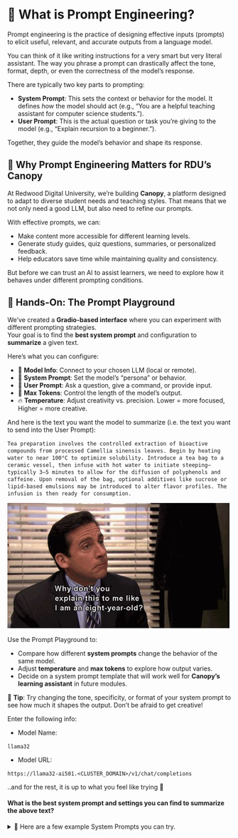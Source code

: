 # 🧠 What is Prompt Engineering?

<div class="terminal-curl"></div>

Prompt engineering is the practice of designing effective inputs (prompts) to elicit useful, relevant, and accurate outputs from a language model.

You can think of it like writing instructions for a very smart but very literal assistant. The way you phrase a prompt can drastically affect the tone, format, depth, or even the correctness of the model’s response.

There are typically two key parts to prompting:

* **System Prompt**: This sets the context or behavior for the model. It defines *how* the model should act (e.g., “You are a helpful teaching assistant for computer science students.”).
* **User Prompt**: This is the actual question or task you’re giving to the model (e.g., “Explain recursion to a beginner.”).

Together, they guide the model’s behavior and shape its response.

## 🎯 Why Prompt Engineering Matters for RDU’s Canopy

At Redwood Digital University, we’re building **Canopy**, a platform designed to adapt to diverse student needs and teaching styles. That means that we not only need a good LLM, but also need to refine our prompts.

With effective prompts, we can:

* Make content more accessible for different learning levels.
* Generate study guides, quiz questions, summaries, or personalized feedback.
* Help educators save time while maintaining quality and consistency.

But before we can trust an AI to assist learners, we need to explore how it behaves under different prompting conditions.


## 🧪 Hands-On: The Prompt Playground

We’ve created a **Gradio-based interface** where you can experiment with different prompting strategies.  
Your goal is to find the **best system prompt** and configuration to **summarize** a given text.

Here’s what you can configure:

* 🔗 **Model Info**: Connect to your chosen LLM (local or remote).
* 🧾 **System Prompt**: Set the model’s “persona” or behavior.
* 💬 **User Prompt**: Ask a question, give a command, or provide input.
* 🔢 **Max Tokens**: Control the length of the model’s output.
* 🔥 **Temperature**: Adjust creativity vs. precision. Lower = more focused, Higher = more creative.

And here is the text you want the model to summarize (i.e. the text you want to send into the User Prompt):

```
Tea preparation involves the controlled extraction of bioactive compounds from processed Camellia sinensis leaves. Begin by heating water to near 100°C to optimize solubility. Introduce a tea bag to a ceramic vessel, then infuse with hot water to initiate steeping—typically 3–5 minutes to allow for the diffusion of polyphenols and caffeine. Upon removal of the bag, optional additives like sucrose or lipid-based emulsions may be introduced to alter flavor profiles. The infusion is then ready for consumption.
```

![images/explain-like-8.jpg](images/explain-like-8.jpg)

Use the Prompt Playground to:

* Compare how different **system prompts** change the behavior of the same model.
* Adjust **temperature** and **max tokens** to explore how output varies.
* Decide on a system prompt template that will work well for **Canopy’s learning assistant** in future modules.

📌 **Tip**: Try changing the tone, specificity, or format of your system prompt to see how much it shapes the output. Don’t be afraid to get creative!

Enter the following info:

- Model Name: 
```
llama32
```
- Model URL: 
```
https://llama32-ai501.<CLUSTER_DOMAIN>/v1/chat/completions
```

..and for the rest, it is up to what you feel like trying 🧪  

#### What is the best system prompt and settings you can find to summarize the above text?

<details>
<summary> 📜 Here are a few example System Prompts you can try.</summary>  
<br>

```
Write a short version of this.
```

```
Summarize the text in a few sentences.
```

Can you come up with something that explains the text even better without loosing important info?
</details>

<div class="iframe-scroll-container">
  <iframe 
    src="https://gradio-app-ai501.<CLUSTER_DOMAIN>/prompt-playground"  
    width="1600px" 
    height="800px" 
    frameborder="0"
    style="border: 1px solid transparent; border-radius: 1px;">
  </iframe>
</div>
